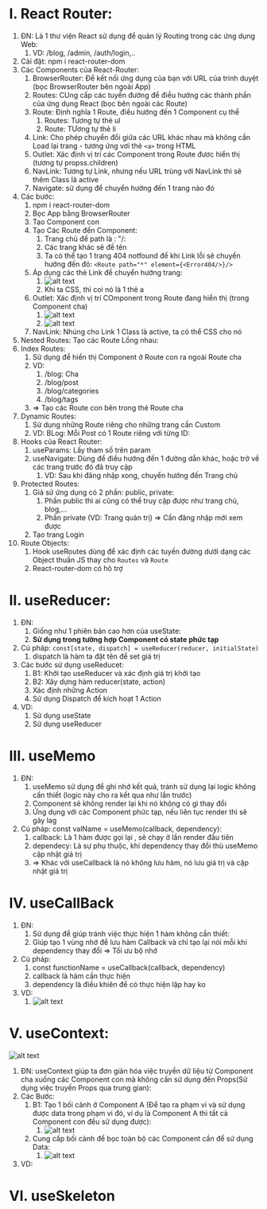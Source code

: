 # I. React Router: 
1. ĐN: Là 1 thư viện React sử dụng để quản lý Routing trong các ứng dụng Web:
   1. VD: /blog, /admin, /auth/login,..
2. Cài đặt: npm i react-router-dom
3. Các Components của React-Router:
   1. BrowserRouter: Để kết nối ứng dụng của bạn với URL của trình duyệt (bọc BrowserRouter bên ngoài App)
   2. Routes: CUng cấp các tuyến đường để điều hướng các thành phần của ứng dụng React (bọc bên ngoài các Route)
   3. Route: Định nghĩa 1 Route, điều hướng đến 1 Component cụ thể
      1. Routes: Tương tự thẻ ul
      2. Route: TƯơng tự thẻ li
   4. Link: Cho phép chuyển đổi giữa các URL khác nhau mà không cần Load lại trang - tương ứng vơi thẻ `<a>` trong HTML
   5. Outlet: Xác định vị trí các Component trong Route đươc hiển thị (tương tự propss.children)
   6. NavLink: Tương tự Link, nhưng nếu URL trùng với NavLink thì sẽ thêm Class là active
   7. Navigate: sử dụng để chuyển hướng đến 1 trang nào đó
4. Các bước: 
   1. npm i react-router-dom
   2. Bọc App bằng BrowserRouter
   3. Tạo Component con
   4. Tạo Các Route đến Component:
      1. Trang chủ để path là : "/:
      2. Các trang khác sẽ đề tên
      3. Ta có thể tạo 1 trang 404 notfound để khi Link lỗi sẽ chuyển hướng đến đó: `<Route path="*" element={<Error404/>}/>`
   5. Áp dụng các thẻ Link để chuyển hướng trang: 
      1. ![alt text](image-6.png)
      2. Khi ta CSS, thì coi nó là 1 thẻ a
   6. Outlet: Xác định vị trí COmponent trong Route đang hiển thị (trong Component cha) 
      1. ![alt text](image-10.png)
      2. ![alt text](image-9.png)
   7. NavLink: Nhúng cho Link 1 Class là active, ta có thể CSS cho nó
5. Nested Routes: Tạo các Route Lồng nhau: 
6. Index Routes: 
   1. Sử dụng để hiển thị Component ở Route con ra ngoài Route cha
   2. VD:   
      1. /blog: Cha
      2. /blog/post
      3. /blog/categories
      4. /blog/tags
   3. => Tạo các Route con bên trong thẻ Route cha
7. Dynamic Routes:
   1. Sử dụng những Route riêng cho những trang cần Custom
   2. VD: BLog: Mỗi Post có 1 Route riêng với từng ID:
8. Hooks của React Router:
   1. useParams: Lấy tham số trên param
   2. useNavigate: Dùng để điều hướng đến 1 đường dẫn khác, hoặc trở về các trang trước đó đã truy cập
      1. VD: Sau khi đăng nhập xong, chuyển hướng đến Trang chủ
9. Protected Routes:
   1. Giả sử ứng dụng có 2 phần: public, private:
      1. Phần public thì ai cũng có thể truy cập được như trang chủ, blog,...
      2. Phần private (VD: Trang quản trị) => Cần đăng nhập mới xem được
   2. Tạo trang Login
10. Route Objects:
    1. Hook useRoutes dùng để xác định các tuyến đường dưới dạng các Object thuần JS thay cho `Routes` và `Route`
    2. React-router-dom có hõ trợ 

# II. useReducer: 
1. ĐN: 
   1. Giống như 1 phiên bản cao hơn của useState: 
   2. **Sử dụng trong tường hợp Component có state phức tạp**
2. Cú pháp: `const[state, dispatch] = useReducer(reducer, initialState)`
   1. dispatch là hàm ta đặt tên để set giá trị
3. Các bước sử dụng useReducet:
   1. B1: Khởi tạo useReducer và xác định giá trị khởi tạo
   2. B2: Xây dựng hàm reducer(state, action)
   3. Xác định những Action 
   4. Sử dụng Dispatch để kích hoạt 1 Action
4. VD:
   1. Sử dụng useState
   2. Sử dụng useReducer
# III. useMemo
1. ĐN:  
   1. useMemo sử dụng để ghi nhớ kết quả, tránh sử dụng lại logic không cần thiết (logic này cho ra kết qua như lần trước)
   2. Component sẽ không render lại khi nó không có gì thay đổi
   3. Ứng dụng với các Component phức tạp, nếu liên tục render thì sẽ gây lag
2. Cú pháp: const valName = useMemo(callback, dependency):
   1. callback: Là 1 hàm được gọi lại , sẽ chạy ở lần render đầu tiên
   2. dependecy: Là sự phụ thuộc, khi dependency thay đổi thù useMemo cập nhật giá trị
   3. => Khác với useCallback là nó không lưu hàm, nó lưu giá trị và cập nhật giá trị
# IV. useCallBack
1. ĐN: 
   1. Sử dụng để giúp tránh việc thực hiện 1 hàm không cần thiết:
   2. Giúp tạo 1 vùng nhớ để lưu hàm Callback và chỉ tạo lại nói mỗi khi dependency thay đổi => Tối ưu bộ nhớ
2. Cú pháp:
   1. const functionName = useCallback(callback, dependency)
   2. callback là hàm cần thực hiện
   3. dependency là điều khiên để có thực hiện lặp hay ko
3. VD: 
   1. ![alt text](image-21.png)
# V. useContext:
![alt text](image.png)
1. ĐN: useContext giúp ta đơn giản hóa việc truyền dữ liệu từ Component cha xuống các Component con mà không cần sử dụng đến Props(Sử dụng việc truyền Props qua trung gian):
2. Các Bước: 
   1. B1: Tạo 1 bối cảnh ở Component A (Để tạo ra phạm vi và sử dụng được data trong phạm vi đó, ví dụ là Component A thì tất cả Component con đều sử dụng được):
      1. ![alt text](image-1.png)
   2. Cung cấp bối cảnh để bọc toàn bộ các Component cần để sử dụng Data:
      1. ![alt text](image-2.png)
3. VD:


# VI. useSkeleton

